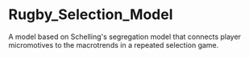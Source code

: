 # Rugby_Selection_Model
 A model based on Schelling's segregation model that connects player micromotives to the macrotrends in a repeated selection game. 
